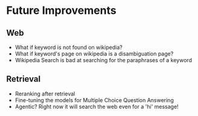 # Future Improvements

## Web

- What if keyword is not found on wikipedia?
- What if keyword's page on wikipedia is a disambiguation page?
- Wikipedia Search is bad at searching for the paraphrases of a keyword

## Retrieval

- Reranking after retrieval
- Fine-tuning the models for Multiple Choice Question Answering
- Agentic? Right now it will search the web even for a 'hi' message!
